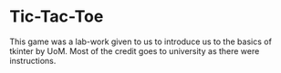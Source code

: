 # Tic-Tac-Toe

This game was a lab-work given to us to introduce us to the basics of tkinter by UoM. 
Most of the credit goes to university as there were instructions.
